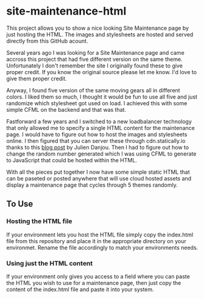 # site-maintenance-html

This project allows you to show a nice looking Site Maintenance page by just hosting the HTML. The images and stylesheets are hosted and served directly from this GitHub acount.

Several years ago I was looking for a Site Maintenance page and came accross this project that had five different version on the same theme. Unfortunately I don't remember the site I originally found these to give proper credit. If you know the original source please let me know. I'd love to give them proper credit. 

Anyway, I found five version of the same moving gears all in different colors. I liked them so much, I thought it would be fun to use all five and just randomize which stylesheet got used on load. I achieved this with some simple CFML on the backend and that was that. 

Fastforward a few years and I switched to a new loadbalancer technology that only allowed me to specify a single HTML content for the maintenance page. I would have to figure out how to host the images and stylesheets online. I then figured that you can server these through cdn.statically.io thanks to this [blog post](https://blog.mergify.com/how-to-serve-static-files-from-github/#:~:text=To%20use%20Statically%2C%20simply%20replace,gh%20and%20you%27re%20done.&text=Serving%20the%20same%20file%20through,loaded%20by%20a%20Web%20browser) by Julien Danjou. Then I had to figure out how to change the random number generated which I was using CFML to generate to JavaScript that could be hosted within the HTML. 

With all the pieces put together I now have some simple static HTML that can be paseted or posted anywhere that will use cloud hosted assets and display a maintenance page that cycles through 5 themes randomly.

## To Use

### Hosting the HTML file

If your environment lets you host the HTML file simply copy the index.html file from this repository and place it in the appropriate directory on your environmet. Rename the file accordingly to match your environments needs.

### Using just the HTML content

If your environment only gives you access to a field where you can paste the HTML you wish to use for a maintenance page, then just copy the content of the index.html file and paste it into your system. 

